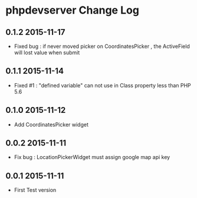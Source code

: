 phpdevserver Change Log
========================

0.1.2 2015-11-17
------------------
 - Fixed bug : if never moved picker on CoordinatesPicker , the ActiveField will lost value when submit


0.1.1 2015-11-14
------------------

 - Fixed #1 : "defined variable" can not use in Class property less than PHP 5.6

0.1.0 2015-11-12
------------------
 - Add CoordinatesPicker widget


0.0.2 2015-11-11
------------------
- Fix bug : LocationPickerWidget must assign google map api key 

0.0.1 2015-11-11
------------------

- First Test version

